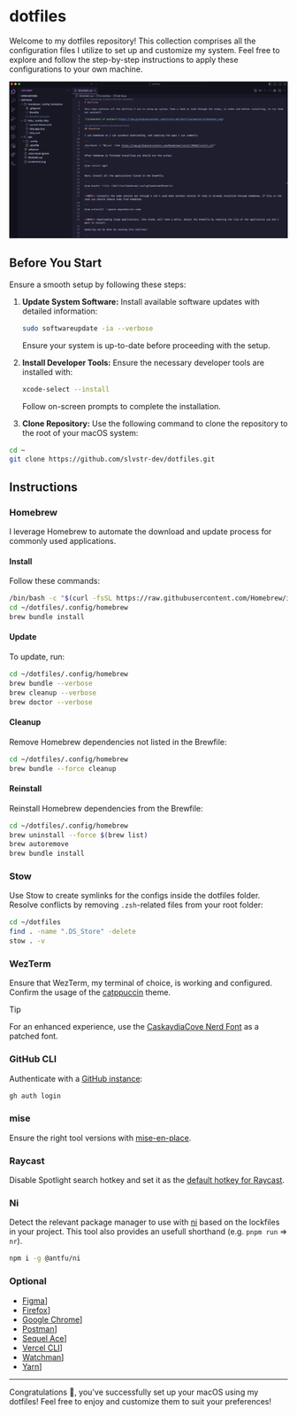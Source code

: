 # dotfiles

Welcome to my dotfiles repository! This collection comprises all the configuration files I utilize to set up and customize my system. Feel free to explore and follow the step-by-step instructions to apply these configurations to your own machine.

![Screenshot of project](https://raw.githubusercontent.com/slvstr-dev/dotfiles/master/screenshot.png)

## Before You Start

Ensure a smooth setup by following these steps:

1. **Update System Software:**
   Install available software updates with detailed information:

   ```bash
   sudo softwareupdate -ia --verbose
   ```

   Ensure your system is up-to-date before proceeding with the setup.

2. **Install Developer Tools:**
   Ensure the necessary developer tools are installed with:

   ```bash
   xcode-select --install
   ```

   Follow on-screen prompts to complete the installation.

3. **Clone Repository:**
   Use the following command to clone the repository to the root of your macOS system:

```bash
cd ~
git clone https://github.com/slvstr-dev/dotfiles.git
```

## Instructions

### Homebrew

I leverage Homebrew to automate the download and update process for commonly used applications.

#### Install

Follow these commands:

```bash
/bin/bash -c "$(curl -fsSL https://raw.githubusercontent.com/Homebrew/install/HEAD/install.sh)"
cd ~/dotfiles/.config/homebrew
brew bundle install
```

#### Update

To update, run:

```bash
cd ~/dotfiles/.config/homebrew
brew bundle --verbose
brew cleanup --verbose
brew doctor --verbose
```

#### Cleanup

Remove Homebrew dependencies not listed in the Brewfile:

```bash
cd ~/dotfiles/.config/homebrew
brew bundle --force cleanup
```

#### Reinstall

Reinstall Homebrew dependencies from the Brewfile:

```bash
cd ~/dotfiles/.config/homebrew
brew uninstall --force $(brew list)
brew autoremove
brew bundle install
```

### Stow

Use Stow to create symlinks for the configs inside the dotfiles folder. Resolve conflicts by removing `.zsh`-related files from your root folder:

```bash
cd ~/dotfiles
find . -name ".DS_Store" -delete
stow . -v
```

### WezTerm

Ensure that WezTerm, my terminal of choice, is working and configured. Confirm the usage of the [catppuccin](https://github.com/catppuccin/wezterm) theme.

> [!TIP]
> For an enhanced experience, use the [CaskaydiaCove Nerd Font](https://www.nerdfonts.com/font-downloads) as a patched font.

### GitHub CLI

Authenticate with a [GitHub instance](https://cli.github.com/manual/):

```bash
gh auth login
```

### mise

Ensure the right tool versions with [mise-en-place](https://github.com/jdx/mise).

### Raycast

Disable Spotlight search hotkey and set it as the [default hotkey for Raycast](https://manual.raycast.com/hotkey).

### Ni

Detect the relevant package manager to use with [ni](https://github.com/antfu/ni) based on the lockfiles in your project. This tool also provides an usefull shorthand (e.g. `pnpm run` => `nr`).

```bash
npm i -g @antfu/ni
```

### Optional

- [Figma](https://www.figma.com/)]
- [Firefox](https://www.mozilla.org/en-US/firefox/)]
- [Google Chrome](https://www.google.com/chrome/)]
- [Postman](https://www.postman.com/)]
- [Sequel Ace](https://sequel-ace.com/)]
- [Vercel CLI](https://vercel.com/docs/cli)]
- [Watchman](https://facebook.github.io/watchman/)]
- [Yarn](https://yarnpkg.com/)]

---

Congratulations 🎉, you've successfully set up your macOS using my dotfiles! Feel free to enjoy and customize them to suit your preferences!

